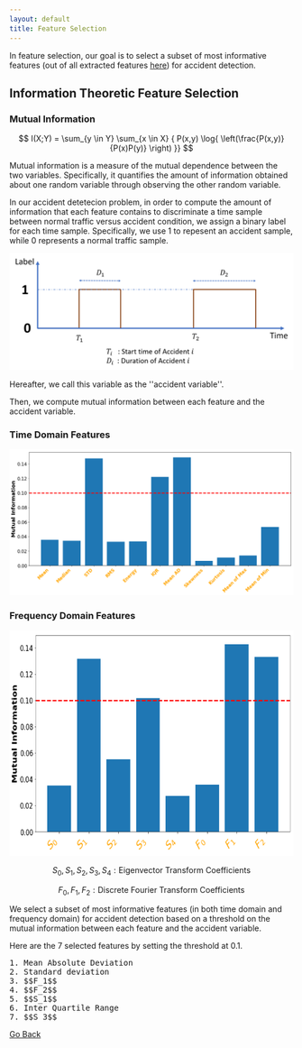 ```yaml
---
layout: default
title: Feature Selection
---
```


In feature selection, our goal is to select a subset of most informative features (out of all extracted features [here](./feat_extract.html)) for accident detection. 

## Information Theoretic Feature Selection

### Mutual Information

$$ I(X;Y) = \sum_{y \in Y} \sum_{x \in X}  { P(x,y) \log{ \left(\frac{P(x,y)}{P(x)P(y)} \right) }} $$

Mutual information is a measure of the mutual dependence between the two variables. Specifically, it quantifies the amount of information obtained about one random variable through observing the other random variable. 

In our accident detetecion problem, in order to compute the amount of information that each feature contains to discriminate a time sample between normal traffic versus accident condition, we assign a binary label for each time sample. Specifically, we use $1$ to repesent an accident sample, while $0$ represents a normal traffic sample. 

![labels](../images/labels.png)

Hereafter, we call this variable as the ''accident variable''.

Then, we compute mutual information between each feature and the accident variable. 

### Time Domain Features

![MI_time](../images/mi_time.png)

### Frequency Domain Features


 <p align="center">
       <img src="../images/mi_freq.png" height="400" width="700">
   </p>


$$ S_0,S_1,S_2,S_3,S_4 : \text{Eigenvector Transform Coefficients} $$

$$ F_0,F_1,F_2 : \text{Discrete Fourier Transform Coefficients} $$


We select a subset of most informative features (in both time domain and frequency domain) for accident detection based on a threshold on the mutual information between each feature and the accident variable.

Here are the 7 selected features by setting the threshold at 0.1.

<pre>
1. Mean Absolute Deviation                                                    
2. Standard deviation               
3. $$F_1$$                 
4. $$F_2$$ 
5. $$S_1$$
6. Inter Quartile Range
7. $$S_3$$
</pre>


[Go Back](../)
